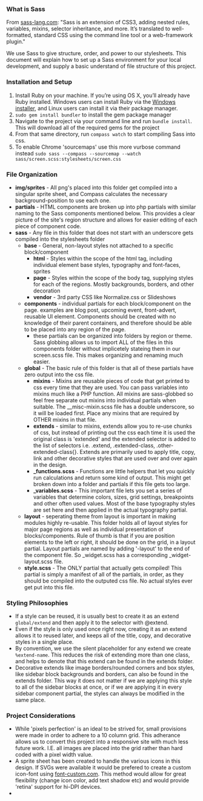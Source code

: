 ### What is Sass
From [sass-lang.com](http://sass-lang.com/):
"Sass is an extension of CSS3, adding nested rules, variables, mixins, selector inheritance, and more. It’s translated to well-formatted, standard CSS using the command line tool or a web-framework plugin."

We use Sass to give structure, order, and power to our stylesheets. This document will explain how to set up a Sass environment for your local development, and supply a basic understand of file structure of this project.

### Installation and Setup
1. Install Ruby on your machine. If you’re using OS X, you’ll already have Ruby installed. Windows users can install Ruby via the [Windows installer](http://rubyinstaller.org/downloads/), and Linux users can install it via their package manager.
2. ```sudo gem install bundler``` to install the gem package manager
3. Navigate to the project via your command line and run ```bundle install```. This will download all of the required gems for the project
4. From that same directory, run ```compass watch``` to start compiling Sass into css.
5. To enable Chrome 'sourcemaps' use this more vurbose command instead ```sudo sass --compass --sourcemap --watch sass/screen.scss:stylesheets/screen.css```
### File Organization
* **img/sprites** - All png's placed into this folder get compiled into a singular sprite sheet, and Compass calculates the necessary background-position to use each one.
* **partials** - HTML components are broken up into php partials with similar naming to the Sass components mentioned below. This provides a clear picture of the site's region structure and allows for easier editing of each piece of component code.
* **sass** - Any file in this folder that does not start with an underscore gets compiled into the stylesheets folder
    * **base** - General, non-layout styles not attached to a specific block/component
        * **html** - Styles within the scope of the html tag, including individual element base styles, typography and font-faces, sprites
        * **page** - Styles within the scope of the body tag, supplying styles for each of the regions. Mostly backgrounds, borders, and other decoration
        * **vendor** - 3rd party CSS like Normalize.css or Slideshows
    * **components** - individual partials for each block/component on the page. examples are blog post, upcoming event, front-advert, reusable UI element. Components should be created with no knowledge of their parent containers, and therefore should be able to be placed into any region of the page.
        * these partials can be organized into folders by region or theme. Sass globbing allows us to import ALL of the files in this components folder without implicetely stateing them in our screen.scss file. This makes organizing and renaming much easier.
    * **global** - The basic rule of this folder is that all of these partials have zero output into the css file.
        * **mixins** - Mixins are reusable pieces of code that get printed to css every time that they are used. You can pass variables into mixins much like a PHP function. All mixins are sass-globbed so feel free separate out mixins into individual partials when suitable. The __misc-mixin.scss file has a double underscore, so it will be loaded first. Place any mixins that are required by OTHER mixins in that file.
        * **extends** - similar to mixins, extends allow you to re-use chunks of css, but instead of printing out the css each time it is used the original class is 'extended' and the extended selector is added to the list of selectors i.e. .extend, .extended-class, .other-extended-class{}. Extends are primarily used to apply title, copy, link and other decorative styles that are used over and over again in the design.
        * **_functions.scss** - Functions are little helpers that let you quickly run calculations and return some kind of output. This might get broken down into a folder and partials if this file gets too large.
        * **_variables.scss** - This important file lets you set a series of variables that determine colors, sizes, grid settings, breakpoints and other often used values. Most of the base typography styles are set here and then applied in the actual typography partial.
    * **layout** - seperating theme from layout is important in making modules highly re-usable. This folder holds all of layout styles for major page regions as well as individual presentation of blocks/components. Rule of thumb is that if you are position elements to the left or right, it should be done on the grid, in a layout partial. Layout partials are named by adding '-layout' to the end of the component file. So _widget.scss has a corresponding _widget-layout.scss file.
    * **style.scss** - The ONLY partial that actually gets compiled! This partial is simply a manifest of all of the partials, in order, as they should be compiled into the outputed css file. No actual styles ever get put into this file.

### Styling Philosophies
* If a style can be reused, it is usually best to create it as an extend ```global/extend``` and then apply it to the selector with @extend.
* Even if the style is only used once right now, creating it as an extend allows it to reused later, and keeps all of the title, copy, and decorative styles in a single place.
* By convention, we use the silent placeholder for any extend we create ```%extend-name```. This reduces the risk of extending more than one class, and helps to denote that this extend can be found in the extends folder.
* Decorative extends like image borders/rounded corners and box styles, like sidebar block backgrounds and borders, can also be found in the extends folder. This way it does not matter if we are applying this style to all of the sidebar blocks at once, or if we are applying it in every sidebar component partial, the styles can always be modified in the same place.

### Project Considerations
* While 'pixels perfection' is an ideal to be strived for, small provisions were made in order to adhere to a 10 column grid. This adherance allows us to convert this project into a responsive site with much less future work. I.E. all images are placed into the grid rather than hard coded with a pixel width value.
* A sprite sheet has been created to handle the various icons in this design. If SVGs were available it would be prefered to create a custom icon-font using [font-custom.com](http://font-custom.com/). This method would allow for great flexibility (change icon color, add text shadow etc) and would provide 'retina' support for hi-DPI devices.
*
